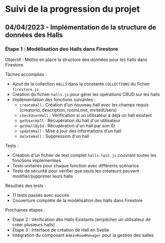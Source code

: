 # Suivi de la progression du projet

## 04/04/2023 - Implémentation de la structure de données des Halls

### Étape 1 : Modélisation des Halls dans Firestore

Objectif : Mettre en place la structure des données pour les halls dans Firestore.

Tâches accomplies :
- Ajout de la collection `HALLS` dans la constante `COLLECTIONS` du fichier `firestore.js`
- Création du fichier `halls.js` pour gérer les opérations CRUD sur les halls
- Implémentation des fonctions suivantes :
  - `createHall` : Création d'un nouveau hall avec les champs requis (creatorId, description, roomLimit, invitedUsers)
  - `checkUserHall` : Vérification si un utilisateur a déjà un hall existant
  - `getUserHall` : Récupération du hall d'un utilisateur
  - `getHallById` : Récupération d'un hall par son ID
  - `updateHall` : Mise à jour des informations d'un hall
  - `deleteHall` : Suppression d'un hall

Tests :
- Création d'un fichier de test complet `halls.test.js` couvrant toutes les fonctions implémentées
- Tests unitaires pour chaque fonction avec différents scénarios
- Tests de sécurité pour vérifier que seuls les créateurs peuvent modifier/supprimer leurs halls

Résultats des tests :
- 11 tests passés avec succès
- Couverture complète de la modélisation des halls dans Firestore

Prochaines étapes :
- Étape 2 : Vérification des Halls Existants (empêcher un utilisateur de créer plusieurs halls)
- Étape 3 : Interface de création de Hall en Svelte
- Intégration du composant `AdminRoomManager` pour la gestion des salles

